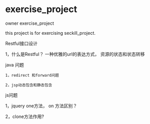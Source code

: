 # exercise_project
owner exercise_project

this project is for exercising seckill_project.

Restful接口设计

  1，什么是Restful？
      一种优雅的url的表达方式，
      资源的状态和状态转移


java 问题

    1，redirect 和forward问题

    2，jsp动态包含和静态包含

js问题

   1，jquery one方法， on 方法区别？


   2，clone方法作用?